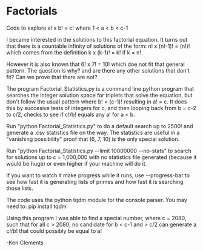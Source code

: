 # Factorials
Code to explore a! x b! = c! where 1 < a < b < c-1

I became interested in the solutions to this factorial equation. It turns out that
there is a countable infinity of solutions of the form:
n! x (n!-1)! = (n!)! which comes from the definition k x (k-1)! = k! if k = n!.

However it is also known that 6! x 7! = 10! which doe not fit that
general pattern. The question is why? and are there any other
solutions that don't fit? Can we prove that there are not?

The program Factorial_Statistics.py is a command line python program that
searches the integer solution space for triplets that solve the
equation, but don't follow the usual pattern where b! = (c-1)! resulting in
a! = c. It does this by succesive tests of integers for c, and then
looping back from b = c-2 to c/2, checks to see if c!/b! equals
any a! for a < b.

Run "python Factorial_Statistics.py" to do a default search up to 2500! and 
generate a .csv statistics file on the way. The statistics are useful
in a "vanishing possibility" proof that (6, 7, 10) is the only special
solution.

Run "python Factorial_Statistics.py --limit 10000000 --no-stats" to search
for solutions up to c = 1,000,000 with no statistics file generated (because
it would be huge) or even higher if your machine will do it.

If you want to watch it make progress while it runs, use --progress-bar to
see how fast it is generating lists of primes and how fast it
is searching those lists.

The code uses the python tqdm module for the console parser. You may need to:
pip install tqdm

Using this program I was able to find a special number, where c = 2080, such
that for all c > 2080, no candidate for b < c-1 and > c/2 can generate
a c!/b! that could possibly be equal to a!

-Ken Clements

